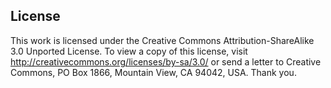 License
-------

This work is licensed under the Creative Commons Attribution-ShareAlike 3.0 Unported License.
To view a copy of this license, visit <http://creativecommons.org/licenses/by-sa/3.0/>
or send a letter to Creative Commons, PO Box 1866, Mountain View, CA 94042, USA.
Thank you.
